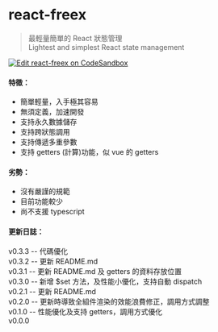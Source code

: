 # react-freex

> 最輕量簡單的 React 狀態管理  
> Lightest and simplest React state management

[![Edit react-freex on CodeSandbox](https://codesandbox.io/static/img/play-codesandbox.svg)](https://codesandbox.io/s/react-freex-h5dk6)

#### 特徵：

- 簡單輕量，入手極其容易
- 無須定義，加速開發
- 支持永久數據儲存
- 支持跨狀態調用
- 支持傳遞多重參數
- 支持 getters (計算)功能，似 vue 的 getters

#### 劣勢：

- 沒有嚴謹的規範
- 目前功能較少
- 尚不支援 typescript

#### 更新日誌：

v0.3.3 -- 代碼優化  
v0.3.2 -- 更新 README.md  
v0.3.1 -- 更新 README.md 及 getters 的資料存放位置  
v0.3.0 -- 新增 \$set 方法，及性能小優化，支持自動 dispatch  
v0.2.1 -- 更新 README.md  
v0.2.0 -- 更新時導致全組件渲染的效能浪費修正，調用方式調整  
v0.1.0 -- 性能優化及支持 getters，調用方式優化  
v0.0.0
